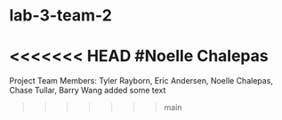 # lab-3-team-2
<<<<<<< HEAD
#Noelle Chalepas
=======
Project Team Members: Tyler Rayborn, Eric Andersen, Noelle Chalepas, Chase Tullar, Barry Wang added some text
>>>>>>> main
